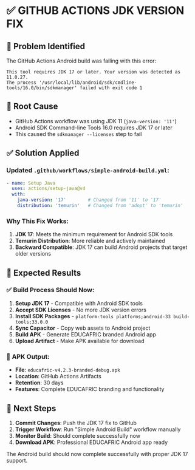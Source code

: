 # ✅ GITHUB ACTIONS JDK VERSION FIX

## 🎯 **Problem Identified**
The GitHub Actions Android build was failing with this error:
```
This tool requires JDK 17 or later. Your version was detected as 11.0.27.
The process '/usr/local/lib/android/sdk/cmdline-tools/16.0/bin/sdkmanager' failed with exit code 1
```

## 🔧 **Root Cause**
- GitHub Actions workflow was using JDK 11 (`java-version: '11'`)
- Android SDK Command-line Tools 16.0 requires JDK 17 or later
- This caused the `sdkmanager --licenses` step to fail

## ✅ **Solution Applied**

### Updated `.github/workflows/simple-android-build.yml`:
```yaml
- name: Setup Java
  uses: actions/setup-java@v4
  with:
    java-version: '17'        # Changed from '11' to '17'
    distribution: 'temurin'   # Changed from 'adopt' to 'temurin'
```

### **Why This Fix Works:**
1. **JDK 17**: Meets the minimum requirement for Android SDK tools
2. **Temurin Distribution**: More reliable and actively maintained
3. **Backward Compatible**: JDK 17 can build Android projects that target older versions

## 🚀 **Expected Results**

### ✅ **Build Process Should Now:**
1. **Setup JDK 17** - Compatible with Android SDK tools
2. **Accept SDK Licenses** - No more JDK version errors
3. **Install SDK Packages** - `platform-tools platforms;android-33 build-tools;33.0.0`
4. **Sync Capacitor** - Copy web assets to Android project
5. **Build APK** - Generate EDUCAFRIC branded Android app
6. **Upload Artifact** - Make APK available for download

### 📱 **APK Output:**
- **File**: `educafric-v4.2.3-branded-debug.apk`
- **Location**: GitHub Actions Artifacts
- **Retention**: 30 days
- **Features**: Complete EDUCAFRIC branding and functionality

## 🔄 **Next Steps**
1. **Commit Changes**: Push the JDK 17 fix to GitHub
2. **Trigger Workflow**: Run "Simple Android Build" workflow manually
3. **Monitor Build**: Should complete successfully now
4. **Download APK**: Professional EDUCAFRIC Android app ready

The Android build should now complete successfully with proper JDK 17 support.